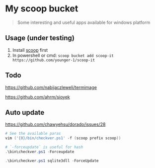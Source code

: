 # My scoop bucket
> Some interesting and useful apps available for windows platform

## Usage (under testing)

1. Install [scoop](https://scoop.sh/) first
2. In powershell or cmd: `scoop bucket add scoop-it https://github.com/younger-1/scoop-it`

## Todo

<https://github.com/nabijaczleweli/termimage>

<https://github.com/ahrm/sioyek>


## Auto update

<https://github.com/chawyehsu/dorado/issues/28>

```ps1
# See the available paras
vim ('{0}/bin/checkver.ps1' -f (scoop prefix scoop))

# `-forceupdate` is useful for hash
.\bin\checkver.ps1 -Forceupdate

.\bin\checkver.ps1 sqlite3dll -ForceUpdate
```
